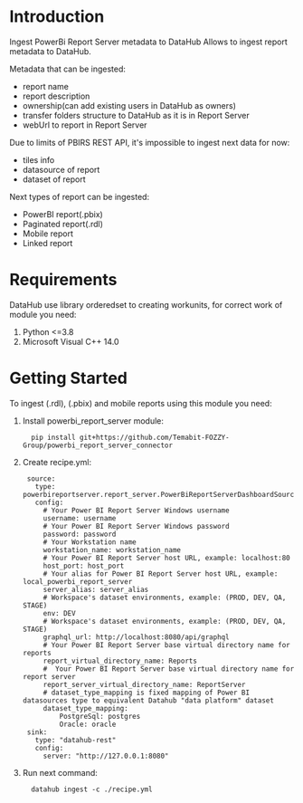 # Introduction 
Ingest PowerBi Report Server metadata to DataHub
Allows to ingest report metadata to DataHub.

Metadata that can be ingested:
   - report name
   - report description
   - ownership(can add existing users in DataHub as owners)
   - transfer folders structure to DataHub as it is in Report Server
   - webUrl to report in Report Server

Due to limits of PBIRS REST API, it's impossible to ingest next data for now:
   - tiles info
   - datasource of report
   - dataset of report

Next types of report can be ingested:
   - PowerBI report(.pbix)
   - Paginated report(.rdl)
   - Mobile report
   - Linked report

# Requirements
DataHub use library orderedset to creating workunits, 
for correct work of module you need:  
   1. Python <=3.8
   2. Microsoft Visual C++ 14.0

# Getting Started
To ingest (.rdl), (.pbix) and mobile reports using this module you need:
1. Install powerbi_report_server module:
         
         pip install git+https://github.com/Temabit-FOZZY-Group/powerbi_report_server_connector

2. Create recipe.yml:

        source:
          type: powerbireportserver.report_server.PowerBiReportServerDashboardSource
          config:
            # Your Power BI Report Server Windows username
            username: username
            # Your Power BI Report Server Windows password
            password: password
            # Your Workstation name
            workstation_name: workstation_name
            # Your Power BI Report Server host URL, example: localhost:80
            host_port: host_port
            # Your alias for Power BI Report Server host URL, example: local_powerbi_report_server
            server_alias: server_alias
            # Workspace's dataset environments, example: (PROD, DEV, QA, STAGE)
            env: DEV
            # Workspace's dataset environments, example: (PROD, DEV, QA, STAGE)
            graphql_url: http://localhost:8080/api/graphql
            # Your Power BI Report Server base virtual directory name for reports
            report_virtual_directory_name: Reports
            #  Your Power BI Report Server base virtual directory name for report server
            report_server_virtual_directory_name: ReportServer
            # dataset_type_mapping is fixed mapping of Power BI datasources type to equivalent Datahub "data platform" dataset
            dataset_type_mapping:
                PostgreSql: postgres
                Oracle: oracle
        sink:
          type: "datahub-rest"
          config:
            server: "http://127.0.0.1:8080"
   



3. Run next command:
   
         datahub ingest -c ./recipe.yml

